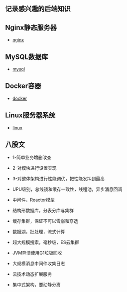 ## 记录感兴趣的后端知识

## Nginx静态服务器
* [nginx](./nginx/README.md)

## MySQL数据库
* [mysql](./mysql/README.md)

## Docker容器
* [docker](./Docker/README.md)

## Linux服务器系统
* [linux](./Linux操作系统/README.md)


## 八股文
* 1-简单业务增删改查
* 2-对模块进行设置实现
* 3-对整体架构进行性能调优，把性能发挥到最高

* UPU级别，总线锁和缓存一致性，线程池，异步消息回调
* 中间件，Reactor模型
* 结构形数据库，分表分库与集群
* 缓存集群，保证不可以雪崩和穿透
* 数据湖，批处理，流式计算
* 超大规模搜索，毫秒级，ES云集群
* JVM奔溃使用G1垃圾回收
* 大规模消息中间件收集日志
* 云技术动态扩展服务
* 集中式架构，要动静分离
